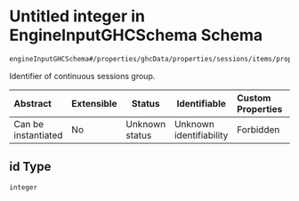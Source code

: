 # Untitled integer in EngineInputGHCSchema Schema

```txt
engineInputGHCSchema#/properties/ghcData/properties/sessions/items/properties/sessionRelations/properties/consecutiveGroup/properties/id
```

Identifier of continuous sessions group.


| Abstract            | Extensible | Status         | Identifiable            | Custom Properties | Additional Properties | Access Restrictions | Defined In                                                         |
| :------------------ | ---------- | -------------- | ----------------------- | :---------------- | --------------------- | ------------------- | ------------------------------------------------------------------ |
| Can be instantiated | No         | Unknown status | Unknown identifiability | Forbidden         | Allowed               | none                | [ghc.schema.json\*](../out/ghc.schema.json "open original schema") |

## id Type

`integer`
